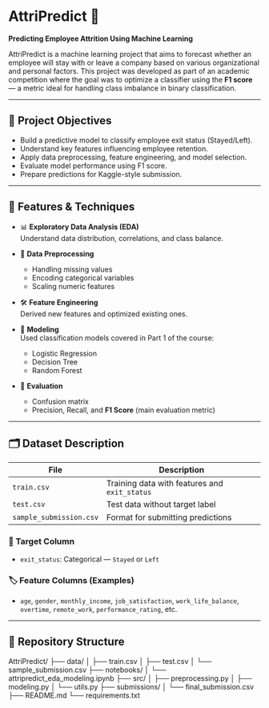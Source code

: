 # AttriPredict 🚀  
**Predicting Employee Attrition Using Machine Learning**

AttriPredict is a machine learning project that aims to forecast whether an employee will stay with or leave a company based on various organizational and personal factors. This project was developed as part of an academic competition where the goal was to optimize a classifier using the **F1 score** — a metric ideal for handling class imbalance in binary classification.

---

## 📌 Project Objectives

- Build a predictive model to classify employee exit status (Stayed/Left).
- Understand key features influencing employee retention.
- Apply data preprocessing, feature engineering, and model selection.
- Evaluate model performance using F1 score.
- Prepare predictions for Kaggle-style submission.

---

## 🧠 Features & Techniques

- 📊 **Exploratory Data Analysis (EDA)**  
  Understand data distribution, correlations, and class balance.

- 🧹 **Data Preprocessing**  
  - Handling missing values  
  - Encoding categorical variables  
  - Scaling numeric features  

- 🛠️ **Feature Engineering**  
  Derived new features and optimized existing ones.

- 🧪 **Modeling**  
  Used classification models covered in Part 1 of the course:
  - Logistic Regression  
  - Decision Tree  
  - Random Forest  

- 🧪 **Evaluation**  
  - Confusion matrix  
  - Precision, Recall, and **F1 Score** (main evaluation metric)

---

## 🗂️ Dataset Description

| File | Description |
|------|-------------|
| `train.csv` | Training data with features and `exit_status` |
| `test.csv` | Test data without target label |
| `sample_submission.csv` | Format for submitting predictions |

### 🔑 Target Column
- `exit_status`: Categorical — `Stayed` or `Left`

### 🏷️ Feature Columns (Examples)
- `age`, `gender`, `monthly_income`, `job_satisfaction`, `work_life_balance`, `overtime`, `remote_work`, `performance_rating`, etc.

---

## 📁 Repository Structure

AttriPredict/
├── data/
│ ├── train.csv
│ ├── test.csv
│ └── sample_submission.csv
├── notebooks/
│ └── attripredict_eda_modeling.ipynb
├── src/
│ ├── preprocessing.py
│ ├── modeling.py
│ └── utils.py
├── submissions/
│ └── final_submission.csv
├── README.md
└── requirements.txt
